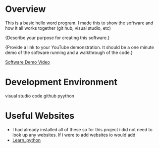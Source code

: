 # Overview

This is a basic hello word program. I made this to show the software and how it all works together (git hub, visual studio, etc)

{Describe your purpose for creating this software.}

{Provide a link to your YouTube demonstration.  It should be a one minute demo of the software running and a walkthrough of the code.}

[Software Demo Video](https://youtu.be/AF_SDYR91Yc)

# Development Environment

visual studio code
github
pyython

# Useful Websites

* I had already installed all of these so for this project i did not need to look up any websites.
If i were to add websites io would add
* [Learn_python](https://brilliant.org/landing/learn-python-basics/?utm_medium=cpc&utm_source=search&utm_term=123955182710_python_CTG_Computer_Science_Programming_with_Python_Learn&utm_content=690590117932_&utm_campaign=12634534973_Mixed_Search_Category_Comp_Sci_Global&gad_source=1&gclid=CjwKCAiAuYuvBhApEiwAzq_YiQBBWmsTrtN1AmdpWXWye3v9BO221bL7vjk66mndO101-Iz-IkJm_RoC2DgQAvD_BwE)
